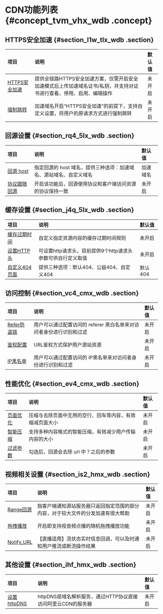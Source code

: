 # CDN功能列表 {#concept_tvm_vhx_wdb .concept}

## HTTPS安全加速 {#section_l1w_tlx_wdb .section}

|项目|说明|默认值|
|:-|:-|:--|
|[HTTPS安全加速](intl.zh-CN/用户指南/增值服务/HTTPS安全加速/HTTPS安全加速设置.md#)|提供全链路HTTPS安全加速方案，仅需开启安全加速模式后上传加速域名证书/私钥，并支持对证书进行查看、停用、启用、编辑操作|未开启|
|[强制跳转](intl.zh-CN/用户指南/增值服务/HTTPS安全加速/强制跳转.md#)|加速域名开启“HTTPS安全加速”的前提下，支持自定义设置，将用户的原请求方式进行强制跳转|未开启|

## 回源设置 {#section_rq4_5lx_wdb .section}

|项目|说明|默认值|
|:-|:-|:--|
|[回源 host](intl.zh-CN/用户指南/内容回源设置/回源HOST.md#)|指定回源的 host 域名，提供三种选项：加速域名、源站域名、自定义域名|加速域名|
|[协议跟随回源](intl.zh-CN/用户指南/内容回源设置/协议跟随回源.md#)|开启该功能后，回源使用协议和客户端访问资源的协议保持一致|未开启|

## 缓存设置 {#section_j4q_5lx_wdb .section}

|项目|说明|默认值|
|:-|:-|:--|
|[缓存过期时间](intl.zh-CN/用户指南/节点缓存设置/缓存配置.md#)|自定义指定资源内容的缓存过期时间规则|未开启|
|[设置HTTP头](intl.zh-CN/用户指南/节点缓存设置/设置HTTP头.md#)|可设置http请求头，目前提供9个http请求头参数可供自行定义取值|未开启|
|[自定义404页面](intl.zh-CN/用户指南/节点缓存设置/自定义错误页面.md#)|提供三种选项：默认404、公益404、自定义404|默认404|

## 访问控制 {#section_vc4_cmx_wdb .section}

|项目|说明|默认值|
|:-|:-|:--|
|[Refer防盗链](intl.zh-CN/用户指南/访问控制设置/防盗链.md#)|用户可以通过配置访问的 referer 黑白名单来对访问者身份进行识别和过滤|未开启|
|[鉴权配置](intl.zh-CN/用户指南/访问控制设置/鉴权配置.md#)|URL鉴权方式保护用户源站资源|未开启|
|[IP黑名单](intl.zh-CN/用户指南/访问控制设置/IP黑名单.md#)|用户可以通过配置访问的 IP黑名单来对访问者身份进行识别和过滤|未开启|

## 性能优化 {#section_ev4_cmx_wdb .section}

|项目|说明|默认值|
|:-|:-|:--|
|[页面优化](intl.zh-CN/用户指南/性能优化设置/页面优化.md#)|压缩与去除页面中无用的空行、回车等内容，有效缩减页面大小|未开启|
|[智能压缩](intl.zh-CN/用户指南/性能优化设置/智能压缩.md#)|支持多种内容格式的智能压缩，有效减少用户传输内容的大小|未开启|
|[过滤参数](intl.zh-CN/用户指南/性能优化设置/过滤参数.md#)|勾选后，回源会去除 url 中？之后的参数|未开启|

## 视频相关设置 {#section_is2_hmx_wdb .section}

|项目|说明|默认值|
|:-|:-|:--|
|[Range回源](intl.zh-CN/用户指南/视频相关配置/range回源.md#)|指客户端通知源站服务器只返回指定范围的部分内容，对于较大文件的分发加速有很大帮助|未开启|
|[拖拽播放](intl.zh-CN/用户指南/视频相关配置/拖拽播放.md#)|开启即支持视音频点播的随机拖拽播放功能|未开启|
|[Notify\_URL](intl.zh-CN/用户指南/视频相关配置/Notify_URL设置.md#)|【直播适用】流状态实时信息回调，可以及时通知用户推流或断流操作结果|未开启|

## 其他设置 {#section_ihf_hmx_wdb .section}

|项目|说明|默认值|
|:-|:-|:--|
|[设置httpDNS](intl.zh-CN/用户指南/设置httpDNS.md#)|httpDNS是域名解析服务，通过HTTP协议直接访问阿里云CDN的服务器|未开启|

